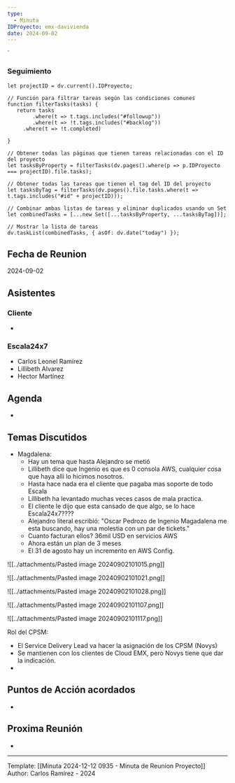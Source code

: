 ```yaml
---
type:
  - Minuta
IDProyecto: emx-davivienda
date: 2024-09-02
---
```

`

### Seguimiento

```dataviewjs
let projectID = dv.current().IDProyecto;

// Función para filtrar tareas según las condiciones comunes
function filterTasks(tasks) {
   return tasks
        .where(t => t.tags.includes("#followup"))
        .where(t => !t.tags.includes("#backlog"))
     .where(t => !t.completed)
        
}

// Obtener todas las páginas que tienen tareas relacionadas con el ID del proyecto
let tasksByProperty = filterTasks(dv.pages().where(p => p.IDProyecto === projectID).file.tasks);

// Obtener todas las tareas que tienen el tag del ID del proyecto
let tasksByTag = filterTasks(dv.pages().file.tasks.where(t => t.tags.includes("#id" + projectID)));

// Combinar ambas listas de tareas y eliminar duplicados usando un Set
let combinedTasks = [...new Set([...tasksByProperty, ...tasksByTag])];

// Mostrar la lista de tareas
dv.taskList(combinedTasks, { asOf: dv.date("today") });
 ```
## Fecha de Reunion
2024-09-02

## Asistentes

### Cliente
* 
### Escala24x7
- Carlos Leonel Ramírez
-  Lillibeth Alvarez
- Hector Martínez

## Agenda
* 
## Temas Discutidos


*  Magdalena:
	* Hay un tema que hasta Alejandro se metió
	* Lillibeth dice que Ingenio es que es 0 consola AWS, cualquier cosa que haya alli lo hicimos nosotros.
	* Hasta hace nada era el cliente que pagaba mas soporte de todo Escala
	* Lillibeth ha levantado muchas veces casos de mala practica.
	* El cliente le dijo que esta cansado de que algo, se lo hace Escala24x7????
	* Alejandro literal escribió: "Oscar Pedrozo de Ingenio Magadalena me esta buscando, hay una molestia con un par de tickets."
	* Cuanto facturan ellos? 36mil USD en servicios AWS
	* Ahora están un plan de 3 meses
	* El 31 de agosto hay un incremento en AWS Config.


![[../attachments/Pasted image 20240902101015.png]]


![[../attachments/Pasted image 20240902101021.png]]


![[../attachments/Pasted image 20240902101028.png]]


![[../attachments/Pasted image 20240902101107.png]]


![[../attachments/Pasted image 20240902101117.png]]


Rol del CPSM:
- El Service Delivery Lead va hacer la asignación de los CPSM (Novys)
- Se mantienen con los clientes de Cloud EMX, pero Novys tiene que dar la indicación.
- 


## Puntos de Acción acordados
- 

## Proxima Reunión
*   

---
Template: [[Minuta 2024-12-12 0935 - Minuta de Reunion Proyecto]]
Author: Carlos Ramírez - 2024
